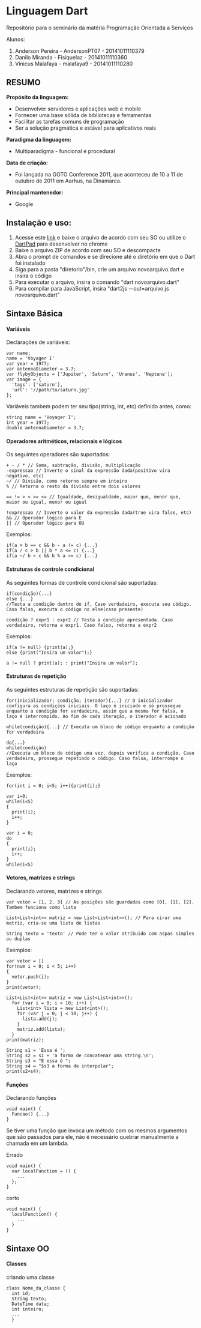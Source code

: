 # Linguagem Dart


Repositório para o seminário da matéria Programação Orientada a Serviços

Alunos:
1. Anderson Pereira - AndersonPT07 - 20141011110379
2. Danilo Miranda - Fisiquelaz - 20141011110360
3. Vinicus Malafaya - malafaya9 - 20141011110280

## RESUMO

**Propósito da linguagem:**
  - Desenvolver servidores e aplicações web e mobile
  - Fornecer uma base sólida de bibliotecas e ferramentas
  - Facilitar as tarefas comuns de programação
  - Ser a solução pragmática e estável para aplicativos reais

**Paradigma da linguagem:**
  - Multiparadigma - funcional e procedural

**Data de criação:**
  - Foi lançada na GOTO Conference 2011, que aconteceu de 10 a 11 de outubro de 2011 em Aarhus, na Dinamarca.

**Principal mantenedor:**
  - Google

## Instalação e uso:

1. Acesse este [link](https://www.dartlang.org/install/archive "Instalação") e baixe o arquivo de acordo com seu SO ou utilize o [DartPad](https://dartpad.dartlang.org/) para desenvolver no chrome
2. Baixe o arquivo ZIP de acordo com seu SO e descompacte
3. Abra o prompt de comandos e se direcione até o diretório em que o Dart foi instalado
4. Siga para a pasta "diretorio"/bin, crie um arquivo novoarquivo.dart e insira o código
5. Para executar o arquivo, insira o comando "dart novoarquivo.dart"
6. Para compilar para JavaScript, insira "dart2js --out=arquivo.js novoarquivo.dart"

## Sintaxe Básica

#### Variáveis
Declarações de variáveis:

~~~~
var name;
name = 'Voyager I'
var year = 1977;
var antennaDiameter = 3.7;
var flybyObjects = ['Jupiter', 'Saturn', 'Uranus', 'Neptune'];
var image = {
  'tags': ['saturn'],
  'url': '//path/to/saturn.jpg'
};
~~~~
Variáveis tambem podem ter seu tipo(string, int, etc) definido antes, como:

~~~~
string name = 'Voyager I';
int year = 1977;
double antennaDiameter = 3.7;
~~~~



#### Operadores aritméticos, relacionais e lógicos
Os seguintes operadores são suportados:

~~~~
+ - / * // Soma, subtração, divisão, multiplicação
-expressao // Inverte o sinal da expressão dada(positivo vira negativo, etc)
~/ // Divisão, como retorno sempre em inteiro
% // Retorna o resto da divisão entre dois valores

== != > < >= <= // Igualdade, desigualdade, maior que, menor que, maior ou igual, menor ou igual

!expressao // Inverte o valor da expressão dada(true vira false, etc)
&& // Operador lógico para E
|| // Operador lógico para OU
~~~~
Exemplos:

~~~~
if(a + b == c && b - a != c) {...}
if(a / c > b || b * a <= c) {...}
if(a ~/ b < c && b % a >= c) {...}
~~~~



#### Estruturas de controle condicional
As seguintes formas de controle condicional são suportadas:

~~~~
if(condição){...}
else {...}
//Testa a condição dentro do if, Caso verdadeiro, executa seu código. Caso falso, executa o código no else(caso presente)

condição ? expr1 : expr2 // Testa a condição apresentada. Caso verdadeiro, retorna a expr1. Caso falso, retorna a expr2
~~~~
Exemplos:

~~~~
if(a != null) {print(a);}
else {print("Insira um valor");}

a != null ? print(a); : print("Insira um valor");
~~~~



#### Estruturas de repetição
As seguintes estruturas de repetição são suportadas:

~~~~
for(inicializador; condição; iterador){...} // O inicializador configura as condições iniciais. O laço é iniciado e só prossegue enquanto a condição for verdadeira, assim que a mesma for falsa, o laço é interrompido. Ao fim de cada iteração, o iterador é acionado

while(condição){...} // Executa um bloco de código enquanto a condição for verdadeira

do{...}
while(condição)
//Executa um bloco de código uma vez, depois verifica a condição. Caso verdadeira, prossegue repetindo o código. Caso falsa, interrompe o laço
~~~~
Exemplos:

~~~~
for(int i = 0; i<5; i++){print(i);}

var i=0;
while(i<5)
{
  print(i);
  i++;
}

var i = 0;
do
{
  print(i);
  i++;
}
while(i<5)
~~~~

#### Vetores, matrizes e strings
Declarando vetores, matrizes e strings

~~~~
var vetor = [1, 2, 3] // As posições são guardadas como [0], [1], [2]. Tambem funciona como lista

List<List<int>> matriz = new List<List<int>>(); // Para cirar uma matriz, cria-se uma lista de listas

String texto = 'texto' // Pode ter o valor atribuido com aspas simples ou duplas
~~~~
Exemplos:

~~~~
var vetor = []
for(num i = 0; i < 5; i++)
{
  vetor.push(i);
}
print(vetor);

List<List<int>> matriz = new List<List<int>>();
  for (var i = 0; i < 10; i++) {
    List<int> lista = new List<int>();
    for (var j = 0; j < 10; j++) {
      lista.add(j);
    }
    matriz.add(lista);
  }
print(matriz);

String s1 = 'Essa é ';
String s2 = s1 + 'a forma de concatenar uma string.\n';
String s3 = "E essa é ";
String s4 = "$s3 a forma de interpolar";
print(s2+s4);
~~~~

#### Funções
Declarando funções

~~~~
void main() {
  Funcao() {...}
}
~~~~

Se tiver uma função que invoca um método com os mesmos argumentos que são passados para ele, não é necessário quebrar manualmente a chamada em um lambda.

Errado
~~~~
void main() {
  var localFunction = () {
    ...
  };
}
~~~~

certo
~~~~
void main() {
  localFunction() {
    ...
  }
}
~~~~

## Sintaxe OO

#### Classes

criando uma classe

~~~~
class Nome_da_classe {
  int id;
  String texto;
  DateTime data;
  int inteiro;
  ...
  }
~~~~
